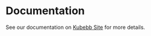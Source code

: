 # Documentation

See our documentation on [Kubebb Site](http://kubebb.k8s.com.cn) for more details.
